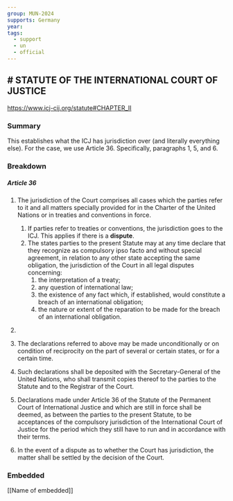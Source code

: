 ```yaml
---
group: MUN-2024
supports: Germany
year: 
tags:
  - support
  - un
  - official
---
```

## # STATUTE OF THE INTERNATIONAL COURT OF JUSTICE

https://www.icj-cij.org/statute#CHAPTER_II

### Summary

This establishes what the ICJ has jurisdiction over (and literally everything else). For the case, we use Article 36. Specifically, paragraphs 1, 5, and 6. 

### Breakdown

##### **Article 36**

1. The jurisdiction of the Court comprises all cases which the parties refer to it and all matters specially provided for in the Charter of the United Nations or in treaties and conventions in force.
	1. If parties refer to treaties or conventions, the jurisdiction goes to the ICJ. This applies if there is a **dispute**. 
	2. The states parties to the present Statute may at any time declare that they recognize as compulsory ipso facto and without special agreement, in relation to any other state accepting the same obligation, the jurisdiction of the Court in all legal disputes concerning:
		1. the interpretation of a treaty;
		2. any question of international law;
		3. the existence of any fact which, if established, would constitute a breach of an international obligation;
		4. the nature or extent of the reparation to be made for the breach of an international obligation.
2.  
3. The declarations referred to above may be made unconditionally or on condition of reciprocity on the part of several or certain states, or for a certain time.

4. Such declarations shall be deposited with the Secretary-General of the United Nations, who shall transmit copies thereof to the parties to the Statute and to the Registrar of the Court.

5. Declarations made under Article 36 of the Statute of the Permanent Court of International Justice and which are still in force shall be deemed, as between the parties to the present Statute, to be acceptances of the compulsory jurisdiction of the International Court of Justice for the period which they still have to run and in accordance with their terms.

6. In the event of a dispute as to whether the Court has jurisdiction, the matter shall be settled by the decision of the Court.

### Embedded

[[Name of embedded]]
